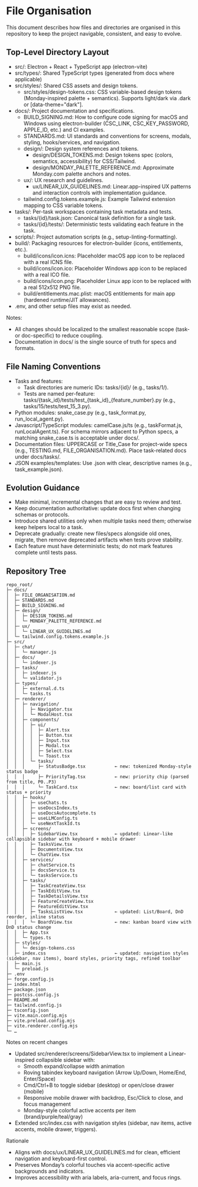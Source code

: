 # File Organisation

This document describes how files and directories are organised in this repository to keep the project navigable, consistent, and easy to evolve.

## Top-Level Directory Layout
- src/: Electron + React + TypeScript app (electron-vite)
- src/types/: Shared TypeScript types (generated from docs where applicable)
- src/styles/: Shared CSS assets and design tokens.
  - src/styles/design-tokens.css: CSS variable-based design tokens (Monday-inspired palette + semantics). Supports light/dark via .dark or [data-theme="dark"].
- docs/: Project documentation and specifications.
  - BUILD_SIGNING.md: How to configure code signing for macOS and Windows using electron-builder (CSC_LINK, CSC_KEY_PASSWORD, APPLE_ID, etc.) and CI examples.
  - STANDARDS.md: UI standards and conventions for screens, modals, styling, hooks/services, and navigation.
  - design/: Design system references and tokens.
    - design/DESIGN_TOKENS.md: Design tokens spec (colors, semantics, accessibility) for CSS/Tailwind.
    - design/MONDAY_PALETTE_REFERENCE.md: Approximate Monday.com palette anchors and notes.
  - ux/: UX research and guidelines.
    - ux/LINEAR_UX_GUIDELINES.md: Linear.app-inspired UX patterns and interaction controls with implementation guidance.
  - tailwind.config.tokens.example.js: Example Tailwind extension mapping to CSS variable tokens.
- tasks/: Per-task workspaces containing task metadata and tests.
  - tasks/{id}/task.json: Canonical task definition for a single task.
  - tasks/{id}/tests/: Deterministic tests validating each feature in the task.
- scripts/: Project automation scripts (e.g., setup-linting-formatting).
- build/: Packaging resources for electron-builder (icons, entitlements, etc.).
  - build/icons/icon.icns: Placeholder macOS app icon to be replaced with a real ICNS file.
  - build/icons/icon.ico: Placeholder Windows app icon to be replaced with a real ICO file.
  - build/icons/icon.png: Placeholder Linux app icon to be replaced with a real 512x512 PNG file.
  - build/entitlements.mac.plist: macOS entitlements for main app (hardened runtime/JIT allowances).
- .env, and other setup files may exist as needed.

Notes:
- All changes should be localized to the smallest reasonable scope (task- or doc-specific) to reduce coupling.
- Documentation in docs/ is the single source of truth for specs and formats.

## File Naming Conventions
- Tasks and features:
  - Task directories are numeric IDs: tasks/{id}/ (e.g., tasks/1/).
  - Tests are named per-feature: tasks/{task_id}/tests/test_{task_id}_{feature_number}.py (e.g., tasks/15/tests/test_15_3.py).
- Python modules: snake_case.py (e.g., task_format.py, run_local_agent.py).
- Javascript/TypeScript modules: camelCase.js/ts (e.g., taskFormat.js, runLocalAgent.ts). For schema mirrors adjacent to Python specs, a matching snake_case.ts is acceptable under docs/.
- Documentation files: UPPERCASE or Title_Case for project-wide specs (e.g., TESTING.md, FILE_ORGANISATION.md). Place task-related docs under docs/tasks/.
- JSON examples/templates: Use .json with clear, descriptive names (e.g., task_example.json).

## Evolution Guidance
- Make minimal, incremental changes that are easy to review and test.
- Keep documentation authoritative: update docs first when changing schemas or protocols.
- Introduce shared utilities only when multiple tasks need them; otherwise keep helpers local to a task.
- Deprecate gradually: create new files/specs alongside old ones, migrate, then remove deprecated artifacts when tests prove stability.
- Each feature must have deterministic tests; do not mark features complete until tests pass.

## Repository Tree
```
repo_root/
├─ docs/
│  ├─ FILE_ORGANISATION.md
│  ├─ STANDARDS.md
│  ├─ BUILD_SIGNING.md
│  ├─ design/
│  │  ├─ DESIGN_TOKENS.md
│  │  └─ MONDAY_PALETTE_REFERENCE.md
│  ├─ ux/
│  │  └─ LINEAR_UX_GUIDELINES.md
│  └─ tailwind.config.tokens.example.js
├─ src/
│  ├─ chat/
│  │  └─ manager.js
│  ├─ docs/
│  │  └─ indexer.js
│  ├─ tasks/
│  │  ├─ indexer.js
│  │  └─ validator.js
│  ├─ types/
│  │  ├─ external.d.ts
│  │  └─ tasks.ts
│  ├─ renderer/
│  │  ├─ navigation/
│  │  │  ├─ Navigator.tsx
│  │  │  └─ ModalHost.tsx
│  │  ├─ components/
│  │  │  ├─ ui/
│  │  │  │  ├─ Alert.tsx
│  │  │  │  ├─ Button.tsx
│  │  │  │  ├─ Input.tsx
│  │  │  │  ├─ Modal.tsx
│  │  │  │  ├─ Select.tsx
│  │  │  │  └─ Toast.tsx
│  │  │  └─ tasks/
│  │  │     ├─ StatusBadge.tsx           ← new: tokenized Monday-style status badge
│  │  │     ├─ PriorityTag.tsx           ← new: priority chip (parsed from title, P0..P3)
│  │  │     └─ TaskCard.tsx              ← new: board/list card with status + priority
│  │  ├─ hooks/
│  │  │  ├─ useChats.ts
│  │  │  ├─ useDocsIndex.ts
│  │  │  ├─ useDocsAutocomplete.ts
│  │  │  ├─ useLLMConfig.ts
│  │  │  └─ useNextTaskId.ts
│  │  ├─ screens/
│  │  │  ├─ SidebarView.tsx              ← updated: Linear-like collapsible sidebar with keyboard + mobile drawer
│  │  │  ├─ TasksView.tsx
│  │  │  ├─ DocumentsView.tsx
│  │  │  └─ ChatView.tsx
│  │  ├─ services/
│  │  │  ├─ chatService.ts
│  │  │  ├─ docsService.ts
│  │  │  └─ tasksService.ts
│  │  ├─ tasks/
│  │  │  ├─ TaskCreateView.tsx
│  │  │  ├─ TaskEditView.tsx
│  │  │  ├─ TaskDetailsView.tsx
│  │  │  ├─ FeatureCreateView.tsx
│  │  │  ├─ FeatureEditView.tsx
│  │  │  ├─ TasksListView.tsx            ← updated: List/Board, DnD reorder, inline status
│  │  │  └─ BoardView.tsx                ← new: kanban board view with DnD status change
│  │  ├─ App.tsx
│  │  └─ types.ts
│  ├─ styles/
│  │  └─ design-tokens.css
│  ├─ index.css                          ← updated: navigation styles (sidebar, nav items), board styles, priority tags, refined toolbar
│  ├─ main.js
│  └─ preload.js
├─ .env
├─ forge.config.js
├─ index.html
├─ package.json
├─ postcss.config.js
├─ README.md
├─ tailwind.config.js
├─ tsconfig.json
├─ vite.main.config.mjs
├─ vite.preload.config.mjs
├─ vite.renderer.config.mjs
└─ …
```

Notes on recent changes
- Updated src/renderer/screens/SidebarView.tsx to implement a Linear-inspired collapsible sidebar with:
  - Smooth expand/collapse width animation
  - Roving tabindex keyboard navigation (Arrow Up/Down, Home/End, Enter/Space)
  - Cmd/Ctrl+B to toggle sidebar (desktop) or open/close drawer (mobile)
  - Responsive mobile drawer with backdrop, Esc/Click to close, and focus management
  - Monday-style colorful active accents per item (brand/purple/teal/gray)
- Extended src/index.css with navigation styles (sidebar, nav items, active accents, mobile drawer, triggers).

Rationale
- Aligns with docs/ux/LINEAR_UX_GUIDELINES.md for clean, efficient navigation and keyboard-first control.
- Preserves Monday’s colorful touches via accent-specific active backgrounds and indicators.
- Improves accessibility with aria labels, aria-current, and focus rings.
